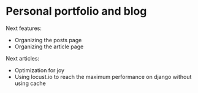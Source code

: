 # Personal portfolio and blog

Next features:

- Organizing the posts page
- Organizing the article page


Next articles:

- Optimization for joy
- Using locust.io to reach the maximum performance on django without using cache
